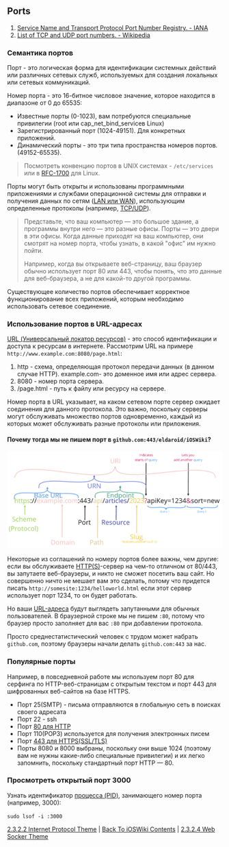 ## Ports

1. [Service Name and Transport Protocol Port Number Registry. - IANA](https://www.iana.org/assignments/service-names-port-numbers/service-names-port-numbers.xml)
2. [List of TCP and UDP port numbers. - Wikipedia](https://en.wikipedia.org/wiki/List_of_TCP_and_UDP_port_numbers)

### Семантика портов

Порт - это логическая форма для идентификации системных действий или различных сетевых служб, используемых для создания локальных или сетевых коммуникаций.

Номер порта - это 16-битное числовое значение, которое находится в диапазоне от 0 до 65535:
* Известные порты (0-1023), вам потребуются специальные привилегии (root или cap_net_bind_serviceв Linux)
* Зарегистрированный порт (1024-49151). Для конкретных приложений.
* Динамический порты - это три типа пространства номеров портов. (49152-65535).
 
> Посмотреть конвенцию портов в UNIX системах - `/etc/services` или в [RFC-1700](https://datatracker.ietf.org/doc/html/rfc1700) для Linux.

Порты могут быть открыты и использованы программными приложениями и службами операционной системы для отправки и получения данных по сетям ([LAN или WAN](./2.3.5%20WWW.md)), использующим определенные протоколы (например, [TCP/UDP](./2.3.2.1%20Protocols.md)).

> Представьте, что ваш компьютер — это большое здание, а программы внутри него — это разные офисы. Порты — это двери в эти офисы. Когда данные приходят на ваш компьютер, они смотрят на номер порта, чтобы узнать, в какой "офис" им нужно пойти.
> 
> Например, когда вы открываете веб-страницу, ваш браузер обычно использует порт 80 или 443, чтобы понять, что это данные для веб-браузера, а не для какой-то другой программы.

Существующее количество портов обеспечивает корректное функционирование всех приложений, которым необходимо использовать сетевое соединение.

### Использование портов в URL-адресах

[URL (Универсальный локатор ресурсов)](./2.3.1%20API/2.3.1.3%20URI\URL\URN.md) - это способ идентификации и доступа к ресурсам в интернете. Рассмотрим URL на примере `http://www.example.com:8080/page.html`:

1. http - схема, определяющая протокол передачи данных (в данном случае HTTP).
example.com- это доменное имя или адрес сервера.
2. 8080 - номер порта сервера.
3. /page.html - путь к файлу или ресурсу на сервере.
 
Номер порта в URL указывает, на каком сетевом порте сервер ожидает соединения для данного протокола. Это важно, поскольку серверы могут обслуживать множество портов одновременно, каждый из которых может обслуживать разные протоколы или приложения.

#### Почему тогда мы не пишем порт в `github.com:443/eldaroid/iOSWiki`?

![](https://github.com/eldaroid/pictures/blob/master/iOSWiki/ComputerScience/URL.jpg?raw=true)

Некоторые из соглашений по номеру портов более важны, чем другие: если вы обслуживаете [HTTP(S)](../2.3.1%20API/2.3.1.4%20HTTP_Methods.md)-сервер на чем-то отличном от 80/443, вы запутаете веб-браузеры, и никто не сможет посетить ваш сайт. Но совершенно ничто не мешает вам это сделать, потому что придется писать `http://somesite:1234/helloworld.html` если этот сервер использует порт 1234, то он будет работать. 

Но ваши [URL-адреса](../2.3.1%20API/2.3.1.3%20URI\URL\URN.md) будут выглядеть запутанными для обычных пользователей. В браузерной строке мы не пишем `:80`, потому что браузер просто заполняет для вас `:80` при добавлении протокола.

Просто среднестатистический человек с трудом может набрать `github.com`, поэтому браузеры начали делать `github.com:443` за нас.

### Популярные порты

Например, в повседневной работе мы используем порт 80 для серфинга по HTTP-веб-страницам с открытым текстом и порт 443 для шифрованных веб-сайтов на базе HTTPS.

* Порт 25(SMTP) - письма отправляются в глобальную сеть в поисках своего адресата
* Порт 22 - ssh
* Порт [80 для HTTP](https://datatracker.ietf.org/doc/html/rfc1738#section-3.3)
* Порт 110(POP3) используется для получения электронных писем
* Порт [443 для HTTPS(SSL/TLS)](https://datatracker.ietf.org/doc/html/rfc2818#section-2.3)
* Порты 8080 и 8000 выбраны, поскольку они выше 1024 (поэтому вам не нужны какие-либо специальные привилегии) ​​и их легко запомнить, поскольку стандартный порт HTTP — 80.

### Просмотреть открытый порт 3000

Узнать идентификатор [процесса (PID)](https://github.com/eldaroid/iOSWiki/blob/master/3%20Memory%20and%20Concurrency/3.2%20Concurrency/Concurrency.md#поток), занимающего номер порта (например, 3000):

`sudo lsof -i :3000`

[2.3.2.2 Internet Protocol Theme](./2.3.2.2%20IP.md) | [Back To iOSWiki Contents](https://github.com/eldaroid/iOSWiki) | [2.3.2.4 Web Socker Theme](./2.3.2.4%20Socket.md)